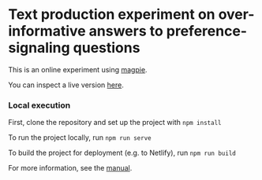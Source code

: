 # Text production experiment on over-informative answers to preference-signaling questions

This is an online experiment using [magpie](https://magpie-experiments.org/).

You can inspect a live version [here](XXX).

### Local execution 

First, clone the repository and set up the project with `npm install`

To run the project locally, run `npm run serve`

To build the project for deployment (e.g. to Netlify), run `npm run build`

For more information, see the [manual](https://magpie-experiments.org/).

